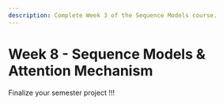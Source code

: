 ```yaml
---
description: Complete Week 3 of the Sequence Models course.
---
```


# Week 8 - Sequence Models & Attention Mechanism

Finalize your semester project !!!
